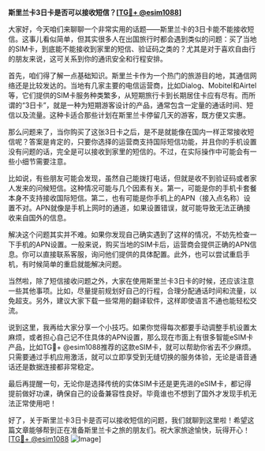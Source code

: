 **斯里兰卡3日卡是否可以接收短信？[[TG💪+ @esim1088](https://t.me/s/esim1088)]**

大家好，今天咱们来聊聊一个非常实用的话题——斯里兰卡的3日卡能不能接收短信。这事儿看似简单，但其实很多人在出国旅行时都会遇到类似的问题：买了当地的SIM卡，到底能不能接收到家里的短信、验证码之类的？尤其是对于喜欢自由行的朋友来说，这可关系到你的通讯安全和行程安排。

首先，咱们得了解一点基础知识。斯里兰卡作为一个热门的旅游目的地，其通信网络还是比较发达的。当地有几家主要的电信运营商，比如Dialog、Mobitel和Airtel等，它们提供的SIM卡服务种类繁多，从短期旅行卡到长期居住卡应有尽有。而所谓的“3日卡”，就是一种为短期游客设计的产品，通常包含一定量的通话时间、短信以及流量。这种卡适合那些计划在斯里兰卡停留几天的游客，既方便又实惠。

那么问题来了，当你购买了这张3日卡之后，是不是就能像在国内一样正常接收短信呢？答案是肯定的，只要你选择的运营商支持国际短信功能，并且你的手机设置没有问题的话，完全是可以接收到家里的短信的。不过，在实际操作中可能会有一些小细节需要注意。

比如说，有些朋友可能会发现，虽然自己能拨打电话，但就是收不到验证码或者家人发来的问候短信。这种情况可能与几个因素有关。第一，可能是你的手机卡套餐本身不支持接收国际短信。第二，也有可能是你手机上的APN（接入点名称）设置不对。APN就像是手机上网时的通道，如果设置错误，就可能导致无法正确接收来自国外的信息。

解决这个问题其实并不难。如果你发现自己确实遇到了这样的情况，不妨先检查一下手机的APN设置。一般来说，购买当地的SIM卡后，运营商会提供正确的APN信息。你可以直接联系客服，询问他们提供的具体配置。此外，也可以尝试重启手机，有时候简单的重启就能解决问题。

当然啦，除了短信接收问题之外，大家在使用斯里兰卡3日卡的时候，还应该注意一些其他事项。比如，尽量提前规划好自己的行程，合理分配通话时间和流量，以免超支。另外，建议大家下载一些常用的翻译软件，这样即使语言不通也能轻松交流。

说到这里，我再给大家分享一个小技巧。如果你觉得每次都要手动调整手机设置太麻烦，或者担心自己记不住具体的APN设置，那么现在市面上有很多智能eSIM卡产品，比如TG💪+ @esim1088推荐的这款eSIM卡，就可以帮助你省去不少麻烦。只需要通过手机应用激活，就可以立即享受到无缝切换的服务体验，无论是语音通话还是数据连接都非常稳定。

最后再提醒一句，无论你是选择传统的实体SIM卡还是更先进的eSIM卡，都记得提前做好功课，确保自己的设备兼容性良好。毕竟谁也不想到了国外才发现手机无法正常使用吧！

好了，关于斯里兰卡3日卡是否可以接收短信的问题，我们就聊到这里啦！希望这篇文章能够帮到正在准备斯里兰卡之旅的朋友们。祝大家旅途愉快，玩得开心！[[TG💪+ @esim1088](https://t.me/s/esim1088) ![Image](https://i.postimg.cc/4NQfJmqS/Snipaste-2025-05-13-00-14-12.png)]
